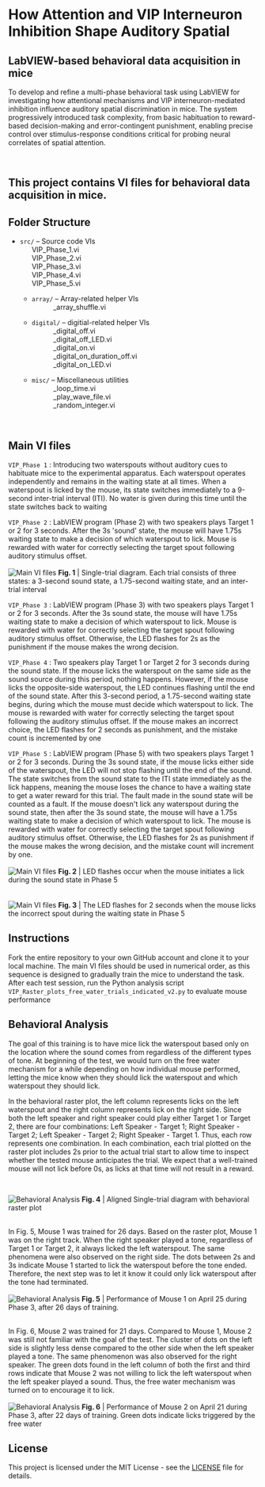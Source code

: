 # How Attention and VIP Interneuron Inhibition Shape Auditory Spatial 

## LabVIEW-based behavioral data acquisition in mice
To develop and refine a multi-phase behavioral task using LabVIEW for investigating how attentional mechanisms and VIP interneuron-mediated inhibition influence auditory spatial discrimination in mice. The system progressively introduced task complexity, from basic habituation to reward-based decision-making and error-contingent punishment, enabling precise control over stimulus-response conditions critical for probing neural correlates of spatial attention.


<br>

## This project contains VI files for behavioral data acquisition in mice.

## Folder Structure
- `src/` – Source code VIs
<br> &nbsp;&nbsp; &nbsp;&nbsp; VIP_Phase_1.vi
<br> &nbsp;&nbsp; &nbsp;&nbsp; VIP_Phase_2.vi
<br> &nbsp;&nbsp; &nbsp;&nbsp; VIP_Phase_3.vi
<br> &nbsp;&nbsp; &nbsp;&nbsp; VIP_Phase_4.vi
<br> &nbsp;&nbsp; &nbsp;&nbsp; VIP_Phase_5.vi
  - `array/` – Array-related helper VIs
  <br> &nbsp;&nbsp; &nbsp;&nbsp;&nbsp;&nbsp; &nbsp;&nbsp; _array_shuffle.vi

  - `digital/` – digitial-related helper VIs
<br> &nbsp;&nbsp; &nbsp;&nbsp;&nbsp;&nbsp; &nbsp;&nbsp; _digital_off.vi
<br> &nbsp;&nbsp; &nbsp;&nbsp;&nbsp;&nbsp; &nbsp;&nbsp; _digital_off_LED.vi
<br> &nbsp;&nbsp; &nbsp;&nbsp;&nbsp;&nbsp; &nbsp;&nbsp; _digital_on.vi
<br> &nbsp;&nbsp; &nbsp;&nbsp;&nbsp;&nbsp; &nbsp;&nbsp; _digital_on_duration_off.vi
<br> &nbsp;&nbsp; &nbsp;&nbsp;&nbsp;&nbsp; &nbsp;&nbsp; _digital_on_LED.vi
  - `misc/` – Miscellaneous utilities
<br> &nbsp;&nbsp; &nbsp;&nbsp;&nbsp;&nbsp; &nbsp;&nbsp; _loop_time.vi
<br> &nbsp;&nbsp; &nbsp;&nbsp;&nbsp;&nbsp; &nbsp;&nbsp; _play_wave_file.vi
<br> &nbsp;&nbsp; &nbsp;&nbsp;&nbsp;&nbsp; &nbsp;&nbsp; _random_integer.vi

<br>

## Main VI files
`VIP_Phase 1` : Introducing two waterspouts without auditory cues to habituate mice to the experimental apparatus. Each waterspout operates independently and remains in the waiting state at all times. When a waterspout is licked by the mouse, its state switches immediately to a 9-second inter-trial interval (ITI). No water is given during this time until the state switches back to waiting 

`VIP_Phase 2` : LabVIEW program (Phase 2) with two speakers plays Target 1 or 2 for 3 seconds. After the 3s 'sound' state, the mouse will have 1.75s waiting state to make a decision of which waterspout to lick. Mouse is rewarded with water for correctly selecting the target spout following auditory stimulus offset.
<br><br>
![Main VI files](Phase_2.png)
**Fig. 1** | Single-trial diagram. Each trial consists of three states: a 3-second sound state, a 1.75-second waiting state, and an inter-trial interval

`VIP_Phase 3` : LabVIEW program (Phase 3) with two speakers plays Target 1 or 2 for 3 seconds. After the 3s sound state, the mouse will have 1.75s waiting state to make a decision of which waterspout to lick. Mouse is rewarded with water for correctly selecting the target spout following auditory stimulus offset. Otherwise, the LED flashes for 2s as the punishment if the mouse makes the wrong decision.

`VIP_Phase 4` : Two speakers play Target 1 or Target 2 for 3 seconds during the sound state. If the mouse licks the waterspout on the same side as the sound source during this period, nothing happens. However, if the mouse licks the opposite-side waterspout, the LED continues flashing until the end of the sound state. After this 3-second period, a 1.75-second waiting state begins, during which the mouse must decide which waterspout to lick. The mouse is rewarded with water for correctly selecting the target spout following the auditory stimulus offset. If the mouse makes an incorrect choice, the LED flashes for 2 seconds as punishment, and the mistake count is incremented by one

`VIP_Phase 5` :  LabVIEW program (Phase 5) with two speakers plays Target 1 or 2 for 3 seconds. During the 3s sound state, if the mouse licks either side of the waterspout, the LED will not stop flashing until the end of the sound. The state switches from the sound state to the ITI state immediately as the lick happens, meaning the mouse loses the chance to have a waiting state to get a water reward for this trial. The fault made in the sound state will be counted as a fault. If the mouse doesn't lick any waterspout during the sound state, then after the 3s sound state, the mouse will have a 1.75s waiting state to make a decision of which waterspout to lick. The mouse is rewarded with water for correctly selecting the target spout following auditory stimulus offset. Otherwise, the LED flashes for 2s as punishment if the mouse makes the wrong decision, and the mistake count will increment by one.
<br><br>
![Main VI files](Phase_5_1.png)
**Fig. 2** | LED flashes occur when the mouse initiates a lick during the sound state in Phase 5
<br><br><br>
![Main VI files](Phase_5_2.png)
**Fig. 3** |  The LED flashes for 2 seconds when the mouse licks the incorrect spout during the waiting state in Phase 5
<br>

## Instructions
 Fork the entire repository to your own GitHub account and clone it to your local machine. The main VI files should be used in numerical order, as this sequence is designed to gradually train the mice to understand the task. After each test session, run the Python analysis script `VIP_Raster_plots_free_water_trials_indicated_v2.py` to evaluate mouse performance
<br>

## Behavioral Analysis

The goal of this training is to have mice lick the waterspout based only on the location where the sound comes from regardless of the different types of tone. At beginning of the test, we would turn on the free water mechanism for a while depending on how individual mouse performed, letting the mice know when they should lick the waterspout and which waterspout they should lick. 

In the behavioral raster plot, the left column represents licks on the left waterspout and the right column represents lick on the right side. Since both the left speaker and right speaker could play either Target 1 or Target 2, there are four combinations: Left Speaker - Target 1; Right Speaker - Target 2; Left Speaker - Target 2; Right Speaker - Target 1. Thus, each row represents one combination. In each combination, each trial plotted on the raster plot includes 2s prior to the actual trial start to allow time to inspect whether the tested mouse anticipates the trial. We expect that a well-trained mouse will not lick before 0s, as licks at that time will not result in a reward. 

<br>

![Behavioral Analysis](Behavioral_raster_plot.png)
**Fig. 4** | Aligned Single-trial diagram with behavioral raster plot 
<br><br>

In Fig. 5, Mouse 1 was trained for 26 days. Based on the raster plot, Mouse 1 was on the right track. When the right speaker played a tone, regardless of Target 1 or Target 2, it always licked the left waterspout. The same phenomena were also observed on the right side. The dots between 2s and 3s indicate Mouse 1 started to lick the waterspout before the tone ended. Therefore, the next step was to let it know it could only lick waterspout after the tone had terminated. 
<br><br>
![Behavioral Analysis](04252025-121736-VIP_1.png)
**Fig. 5** | Performance of Mouse 1 on April 25 during Phase 3, after 26 days of training.
<br><br>

In Fig. 6, Mouse 2 was trained for 21 days. Compared to Mouse 1, Mouse 2 was still not familiar with the goal of the test. The cluster of dots on the left side is slightly less dense compared to the other side when the left speaker played a tone. The same phenomenon was also observed for the right speaker. The green dots found in the left column of both the first and third rows indicate that Mouse 2 was not willing to lick the left waterspout when the left speaker played a sound. Thus, the free water mechanism was turned on to encourage it to lick.  
<br>
![Behavioral Analysis](04212025-104008-VIP_2.png)
**Fig. 6** | Performance of Mouse 2 on April 21 during Phase 3, after 22 days of training. Green dots indicate licks triggered by the free water



## License

This project is licensed under the MIT License - see the [LICENSE](LICENSE) file for details.

